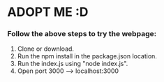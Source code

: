 <h1>ADOPT ME :D</h2>

<h3>Follow the above steps to try the webpage:</h3>
<ol>
  <li>Clone or download. </li>
  <li>Run the npm install in the package.json location. </li>
  <li>Run the index.js using "node index.js". </li>
  <li>Open port 3000 --> localhost:3000 </li>

